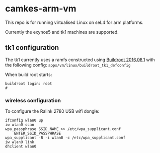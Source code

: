 <!--

  Copyright 2016, Data61
  Commonwealth Scientific and Industrial Research Organisation (CSIRO)
  ABN 41 687 119 230.
  This software may be distributed and modified according to the terms of
  the BSD 2-Clause license. Note that NO WARRANTY is provided.
  See "LICENSE_BSD2.txt" for details.
  @TAG(D61_BSD)

-->

camkes-arm-vm
=============

This repo is for running virtualised Linux on seL4 for arm platforms.

Currently the exynos5 and tk1 machines are supported.

## tk1 configuration

The tk1 currently uses a ramfs constructed using [Buildroot 2016.08.1](https://buildroot.org/downloads/) with the following config:
`apps/vm/linux/buildroot_tk1_defconfig`

When build root starts:
```
buildroot login: root
#
```

### wireless configuration
To configure the Ralink 2780 USB wifi dongle:

```
ifconfig wlan0 up
iw wlan0 scan
wpa_passphrase SSID_NAME >> /etc/wpa_supplicant.conf
	ENTER_SSID_PASSPHRASE
wpa_supplicant -B -i wlan0 -c /etc/wpa_supplicant.conf
iw wlan0 link
dhclient wlan0
```
